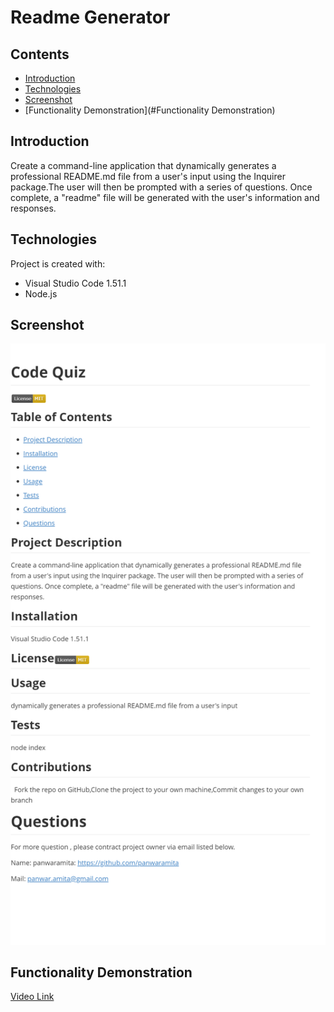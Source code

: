 # Readme Generator

## Contents

* [Introduction](#Introduction)
* [Technologies](#Technologies)
* [Screenshot](#Screenshot)
* [Functionality Demonstration](#Functionality Demonstration)

## Introduction

Create a command-line application that dynamically generates a professional README.md file from a user's input using the Inquirer package.The user will then be prompted with a series of questions. Once complete, a "readme" file will be generated with the user's information and responses.

## Technologies

Project is created with:

* Visual Studio Code 1.51.1
* Node.js

## Screenshot

![image](./utils/screenshot.png)

## Functionality Demonstration

[Video Link](./utils/ReadmeVedio.webm)

